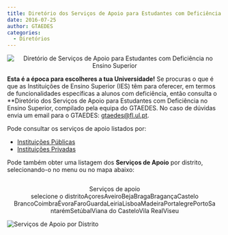 ```yaml
---
title: Diretório dos Serviços de Apoio para Estudantes com Deficiência no Ensino Superior (edição 2016)
date: 2016-07-25
author: GTAEDES
categories:
  - Diretórios
---
```

<div style="text-align:center">
  <img src="http://localhost:8888/wordpress/wp-content/uploads/2016/07/directory-gtaedes.png" alt="Diretório de Serviços de Apoio para Estudantes com Deficiência no Ensino Superior" />
</div>

**Esta é a época para escolheres a tua Universidade!** Se procuras o que é que as Instituições de Ensino Superior (IES) têm para oferecer, em termos de funcionalidades específicas a alunos com deficiência, então consulta o **Diretório dos Serviços de Apoio para Estudantes com Deficiência no Ensino Superior, compilado pela equipa do GTAEDES. No caso de dúvidas envia um email para o GTAEDES: <gtaedes@fl.ul.pt>.</p> 

Pode consultar os serviços de apoio listados por:

  * [Instituições Públicas](/category/servapoio_ensino#publico)
  * [Instituições Privadas](/category/servapoio_ensino#privado)

Pode também obter uma listagem dos **Serviços de Apoio** por distrito, selecionando-o no menu ou no mapa abaixo:

<div style="text-align:center;padding: 1em">
  <label for="distrito">Serviços de apoio</label><br /> selecione o distritoAçoresAveiroBejaBragaBragançaCastelo BrancoCoimbraÉvoraFaroGuardaLeiriaLisboaMadeiraPortalegrePortoSantarémSetúbalViana do CasteloVila RealViseu
</div>

<img src="http://localhost:8888/wordpress/wp-content/uploads/2016/01/mapa_de_portugal_withoutcaptions_little.png" alt="Serviços de Apoio por Distrito" usemap="#Map" /> 

<map name="Map" id="Map">
  <area alt="Viana do Castelo" title="Viana do Castelo" href="/category/servapoio_distrito#74" shape="rect" coords="115,44,185,2" />
  
  <area alt="Vila Real" title="Vila Real" href="/category/servapoio_distrito#83" shape="rect" coords="183,42,230,87" />
  
  <area alt="Braga" title="Braga" href="/category/servapoio_distrito#78" shape="rect" coords="163,72,106,38" />
  
  <area alt="Bragança" title="Bragança" href="/category/servapoio_distrito#86" shape="rect" coords="220,30,293,59" />
  
  <area alt="Porto" title="Porto" href="/category/servapoio_distrito#107" shape="rect" coords="122,72,176,97" />
  
  <area alt="Aveiro" title="Aveiro" href="/category/servapoio_distrito#125" shape="rect" coords="101,114,162,139" />
  
  <area alt="Viseu" title="Viseu" href="/category/servapoio_distrito#133" shape="rect" coords="169,96,218,122" />
  
  <area alt="Guarda" title="Guarda" href="/category/servapoio_distrito#141" shape="rect" coords="212,121,281,145" />
  
  <area alt="Coimbra" title="Coimbra" href="/category/servapoio_distrito#146" shape="rect" coords="100,156,177,188" />
  
  <area alt="Castelo Branco" title="Castelo Branco" href="/category/servapoio_distrito#165" shape="rect" coords="201,159,272,204" />
  
  <area alt="Leiria" title="Leiria" href="/category/servapoio_distrito#163" shape="rect" coords="136,222,82,192" />
  
  <area alt="Santarém" title="Santarém" href="/category/servapoio_distrito#234" shape="rect" coords="115,220,200,242" />
  
  <area alt="Lisboa" title="Lisboa" href="/category/servapoio_distrito#209" shape="rect" coords="115,254,59,278" />
  
  <area alt="Portalegre" title="Portalegre" href="/category/servapoio_distrito#245" shape="rect" coords="180,239,268,265" />
  
  <area alt="Évora" title="Évora" href="/category/servapoio_distrito#251" shape="rect" coords="172,278,233,318" />
  
  <area alt="Setúbal" title="Setúbal" href="/category/servapoio_distrito#247" shape="rect" coords="175,319,93,342" />
  
  <area alt="Beja" title="Beja" href="/category/servapoio_distrito#252" shape="rect" coords="180,341,233,367" />
  
  <area alt="Faro" title="Faro" href="/category/servapoio_distrito#254" shape="rect" coords="142,393,219,422" />
  
  <area alt="Madeira" title="Madeira" href="/category/servapoio_distrito#266" shape="rect" coords="8,307,98,357" />
  
  <area alt="Açores" title="Açores" href="/category/servapoio_distrito#268" shape="rect" coords="95,431,12,361" />
</map>

[](http://tires-ca.com/)

[](http://shina-pro.in.ua/)

[](http://tires-auto.com/)

[](http://tires-auto.com/)

[](http://koleso2000.com/)

[](http://shina-pro.in.ua/)

[](http://www.reformauto.ru/category/peugeot_5008_09)

[](http://www.reformauto.ru/category/vw_passat_cc_09)